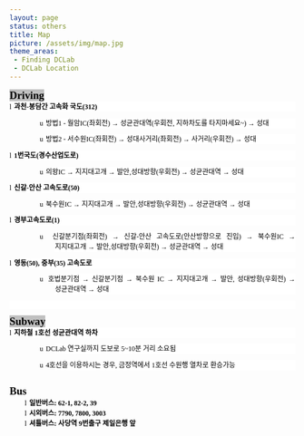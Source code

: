 ```yaml
---
layout: page
status: others
title: Map
picture: /assets/img/map.jpg
theme_areas:
 - Finding DCLab
 - DCLab Location
---
```



<style>
<!--
 /* Font Definitions */
 @font-face
{font-family:Wingdings;
panose-1:5 0 0 0 0 0 0 0 0 0;}
@font-face
{font-family:굴림;
panose-1:2 11 6 0 0 1 1 1 1 1;}
@font-face
{font-family:"Cambria Math";
panose-1:2 4 5 3 5 4 6 3 2 4;}
@font-face
{font-family:"맑은 고딕";
panose-1:2 11 5 3 2 0 0 2 0 4;}
@font-face
{font-family:"Segoe UI";
panose-1:2 11 5 2 4 2 4 2 2 3;}
@font-face
{font-family:"\@맑은 고딕";}
@font-face
{font-family:"\@굴림";
panose-1:2 11 6 0 0 1 1 1 1 1;}
 /* Style Definitions */
 p.MsoNormal, li.MsoNormal, div.MsoNormal
{margin-top:0cm;
margin-right:0cm;
margin-bottom:8.0pt;
margin-left:0cm;
text-align:justify;
text-justify:inter-ideograph;
line-height:106%;
text-autospace:none;
word-break:break-hangul;
font-size:10.0pt;
font-family:"맑은 고딕";}
p.MsoListParagraph, li.MsoListParagraph, div.MsoListParagraph
{margin-top:0cm;
margin-right:0cm;
margin-bottom:8.0pt;
margin-left:40.0pt;
text-align:justify;
text-justify:inter-ideograph;
line-height:106%;
text-autospace:none;
word-break:break-hangul;
font-size:10.0pt;
font-family:"맑은 고딕";}
.MsoChpDefault
{font-family:"맑은 고딕";}
 /* Page Definitions */
 @page WordSection1
{size:595.3pt 841.9pt;
margin:3.0cm 72.0pt 72.0pt 72.0pt;}
div.WordSection1
{page:WordSection1;}
 /* List Definitions */
 ol
{margin-bottom:0cm;}
ul
{margin-bottom:0cm;}
-->
</style>



<p class=MsoNormal style='margin-bottom:0cm;line-height:normal;text-autospace:
ideograph-other;word-break:keep-all'><b><span lang=EN-US style='font-size:14.0pt;
color:black;background:silver'>Driving</span></b></p>

<p class=MsoListParagraph style='margin-left:20.0pt;text-indent:-20.0pt;
line-height:13.5pt;background:white;text-autospace:ideograph-other;word-break:
keep-all'><span lang=EN-US style='font-size:9.0pt;font-family:Wingdings;
color:black'>l<span style='font:7.0pt "Times New Roman"'>&nbsp; </span></span><b><span
style='font-size:9.0pt;color:black'>과천<span lang=EN-US>-</span>봉담간 고속화 국도<span
lang=EN-US>(312)</span></span></b></p>

<p class=MsoListParagraph style='margin-left:60.0pt;text-indent:-20.0pt;
line-height:13.5pt;background:white;text-autospace:ideograph-other;word-break:
keep-all'><span lang=EN-US style='font-size:9.0pt;font-family:Wingdings;
color:black'>u<span style='font:7.0pt "Times New Roman"'>&nbsp; </span></span><span
style='font-size:9.0pt;color:black'>방법<span lang=EN-US>1 - </span>월암<span
lang=EN-US>IC(</span>좌회전<span lang=EN-US>) </span>→ 성균관대역<span lang=EN-US>(</span>우회전<span
lang=EN-US>, </span>지하차도를 타지마세요<span lang=EN-US>~) </span>→ 성대</span></p>

<p class=MsoListParagraph style='margin-left:60.0pt;text-indent:-20.0pt;
line-height:13.5pt;background:white;text-autospace:ideograph-other;word-break:
keep-all'><span lang=EN-US style='font-size:9.0pt;font-family:Wingdings;
color:black'>u<span style='font:7.0pt "Times New Roman"'>&nbsp; </span></span><span
style='font-size:9.0pt;color:black'>방법<span lang=EN-US>2 - </span>서수원<span
lang=EN-US>IC(</span>좌회전<span lang=EN-US>) </span>→ 성대사거리<span lang=EN-US>(</span>좌회전<span
lang=EN-US>) </span>→ 사거리<span lang=EN-US>(</span>우회전<span lang=EN-US>) </span>→
성대</span></p>

<p class=MsoListParagraph style='margin-left:20.0pt;text-indent:-20.0pt;
line-height:13.5pt;background:white;text-autospace:ideograph-other;word-break:
keep-all'><span lang=EN-US style='font-size:9.0pt;font-family:Wingdings;
color:black'>l<span style='font:7.0pt "Times New Roman"'>&nbsp; </span></span><b><span
lang=EN-US style='font-size:9.0pt;color:black'>1</span></b><b><span
style='font-size:9.0pt;color:black'>번국도<span lang=EN-US>(</span>경수산업도로<span
lang=EN-US>)</span></span></b></p>

<p class=MsoListParagraph style='margin-left:60.0pt;text-indent:-20.0pt;
line-height:13.5pt;background:white;text-autospace:ideograph-other;word-break:
keep-all'><span lang=EN-US style='font-size:9.0pt;font-family:Wingdings;
color:black'>u<span style='font:7.0pt "Times New Roman"'>&nbsp; </span></span><span
style='font-size:9.0pt;color:black'>의왕<span lang=EN-US>IC </span>→ 지지대고개 → 발안<span
lang=EN-US>,</span>성대방향<span lang=EN-US>(</span>우회전<span lang=EN-US>) </span>→ 성균관대역
→ 성대</span></p>

<p class=MsoListParagraph style='margin-left:20.0pt;text-indent:-20.0pt;
line-height:13.5pt;background:white;text-autospace:ideograph-other;word-break:
keep-all'><span lang=EN-US style='font-size:9.0pt;font-family:Wingdings;
color:black'>l<span style='font:7.0pt "Times New Roman"'>&nbsp; </span></span><b><span
style='font-size:9.0pt;color:black'>신갈<span lang=EN-US>-</span>안산 고속도로<span
lang=EN-US>(50)</span></span></b></p>

<p class=MsoListParagraph style='margin-left:60.0pt;text-indent:-20.0pt;
line-height:13.5pt;background:white;text-autospace:ideograph-other;word-break:
keep-all'><span lang=EN-US style='font-size:9.0pt;font-family:Wingdings;
color:black'>u<span style='font:7.0pt "Times New Roman"'>&nbsp; </span></span><span
style='font-size:9.0pt;color:black'>북수원<span lang=EN-US>IC </span>→ 지지대고개 → 발안<span
lang=EN-US>,</span>성대방향<span lang=EN-US>(</span>우회전<span lang=EN-US>) </span>→ 성균관대역
→ 성대</span></p>

<p class=MsoListParagraph style='margin-left:20.0pt;text-indent:-20.0pt;
line-height:13.5pt;background:white;text-autospace:ideograph-other;word-break:
keep-all'><span lang=EN-US style='font-size:9.0pt;font-family:Wingdings;
color:black'>l<span style='font:7.0pt "Times New Roman"'>&nbsp; </span></span><b><span
style='font-size:9.0pt;color:black'>경부고속도로<span lang=EN-US>(1)</span></span></b></p>

<p class=MsoListParagraph style='margin-left:60.0pt;text-indent:-20.0pt;
line-height:13.5pt;background:white;text-autospace:ideograph-other;word-break:
keep-all'><span lang=EN-US style='font-size:9.0pt;font-family:Wingdings;
color:black'>u<span style='font:7.0pt "Times New Roman"'>&nbsp; </span></span><span
style='font-size:9.0pt;color:black'>신갈분기점<span lang=EN-US>(</span>좌회전<span
lang=EN-US>) </span>→ 신갈<span lang=EN-US>-</span>안산 고속도로<span lang=EN-US>(</span>안산방향으로
진입<span lang=EN-US>) </span>→ 북수원<span lang=EN-US>IC </span>→ 지지대고개 → 발안<span
lang=EN-US>,</span>성대방향<span lang=EN-US>(</span>우회전<span lang=EN-US>)&nbsp;</span>→
성균관대역 → 성대</span></p>

<p class=MsoListParagraph style='margin-left:20.0pt;text-indent:-20.0pt;
line-height:13.5pt;background:white;text-autospace:ideograph-other;word-break:
keep-all'><span lang=EN-US style='font-size:9.0pt;font-family:Wingdings;
color:black'>l<span style='font:7.0pt "Times New Roman"'>&nbsp; </span></span><b><span
style='font-size:9.0pt;color:black'>영동<span lang=EN-US>(50), </span>중부<span
lang=EN-US>(35) </span>고속도로</span></b></p>

<p class=MsoListParagraph style='margin-left:60.0pt;text-indent:-20.0pt;
line-height:13.5pt;background:white;text-autospace:ideograph-other;word-break:
keep-all'><span lang=EN-US style='font-size:9.0pt;font-family:Wingdings;
color:black'>u<span style='font:7.0pt "Times New Roman"'>&nbsp; </span></span><span
style='font-size:9.0pt;color:black'>호법분기점 → 신갈분기점 → 북수원 <span lang=EN-US>IC </span>→
지지대고개 → 발안<span lang=EN-US>, </span>성대방향<span lang=EN-US>(</span>우회전<span
lang=EN-US>) </span>→ 성균관대역 → 성대</span></p>

<p class=MsoNormal style='line-height:normal;background:white;text-autospace:
ideograph-other;word-break:keep-all'><span lang=EN-US style='font-size:9.0pt;
color:black'>&nbsp;</span></p>

<p class=MsoNormal style='margin-bottom:0cm;line-height:normal;text-autospace:
ideograph-other;word-break:keep-all'><b><span lang=EN-US style='font-size:14.0pt;
color:black;background:silver'>Subway</span></b></p>

<p class=MsoListParagraph style='margin-left:20.0pt;text-indent:-20.0pt;
line-height:13.5pt;background:white;text-autospace:ideograph-other;word-break:
keep-all'><span lang=EN-US style='font-size:9.0pt;font-family:Wingdings;
color:black'>l<span style='font:7.0pt "Times New Roman"'>&nbsp; </span></span><b><span
style='font-size:9.0pt;color:black'>지하철<span lang=EN-US> 1</span>호선 성균관대역 하차</span></b></p>

<p class=MsoListParagraph style='margin-left:60.0pt;text-indent:-20.0pt;
line-height:13.5pt;background:white;text-autospace:ideograph-other;word-break:
keep-all'><span lang=EN-US style='font-size:9.0pt;font-family:Wingdings;
color:black'>u<span style='font:7.0pt "Times New Roman"'>&nbsp; </span></span><span
lang=EN-US style='font-size:9.0pt;color:black'>DCLab </span><span
style='font-size:9.0pt;color:black'>연구실까지<b> </b>도보로<span lang=EN-US> 5~10</span>분
거리<span lang=EN-US>&nbsp;</span>소요됨</span></p>

<p class=MsoListParagraph style='margin-left:60.0pt;text-indent:-20.0pt;
line-height:13.5pt;background:white;text-autospace:ideograph-other;word-break:
keep-all'><span lang=EN-US style='font-size:9.0pt;font-family:Wingdings;
color:black'>u<span style='font:7.0pt "Times New Roman"'>&nbsp; </span></span><span
lang=EN-US style='font-size:9.0pt;color:black'>4</span><span style='font-size:
9.0pt;color:black'>호선을 이용하시는 경우<span lang=EN-US>, </span>금정역에서<span lang=EN-US>
1</span>호선 수원행 열차로 환승가능</span></p>

<p class=MsoNormal style='margin-bottom:0cm;line-height:normal;text-autospace:
ideograph-other;word-break:keep-all'><span lang=EN-US style='font-size:9.0pt;
color:black'>&nbsp;</span></p>

<p class=MsoNormal style='margin-bottom:0cm;line-height:normal;text-autospace:
ideograph-other;word-break:keep-all'><b><span lang=EN-US style='font-size:14.0pt;
color:black'>Bus</span></b></p>

<p class=MsoListParagraph style='margin-top:0cm;margin-right:0cm;margin-bottom:
0cm;margin-left:40.0pt;text-indent:-20.0pt;line-height:normal;text-autospace:
ideograph-other;word-break:keep-all'><span lang=EN-US style='font-size:9.0pt;
font-family:Wingdings;color:black'>l<span style='font:7.0pt "Times New Roman"'>&nbsp;
</span></span><b><span style='font-size:9.0pt;color:black'>일반버스<span
lang=EN-US>: 62-1, 82-2, 39</span></span></b></p>

<p class=MsoListParagraph style='margin-top:0cm;margin-right:0cm;margin-bottom:
0cm;margin-left:40.0pt;text-indent:-20.0pt;line-height:normal;text-autospace:
ideograph-other;word-break:keep-all'><span lang=EN-US style='font-size:9.0pt;
font-family:Wingdings;color:black'>l<span style='font:7.0pt "Times New Roman"'>&nbsp;
</span></span><b><span style='font-size:9.0pt;color:black'>시외버스<span
lang=EN-US>: 7790, 7800, 3003</span></span></b></p>

<p class=MsoListParagraph style='margin-top:0cm;margin-right:0cm;margin-bottom:
0cm;margin-left:40.0pt;text-indent:-20.0pt;line-height:normal;text-autospace:
ideograph-other;word-break:keep-all'><span lang=EN-US style='font-size:9.0pt;
font-family:Wingdings;color:black'>l<span style='font:7.0pt "Times New Roman"'>&nbsp;
</span></span><b><span style='font-size:9.0pt;color:black'>셔틀버스<span
lang=EN-US>: </span>사당역<span lang=EN-US> 9</span>번출구 제일은행 앞</span></b></p>

